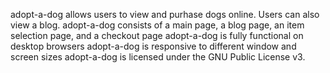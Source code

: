 adopt-a-dog allows users to view and purhase dogs online. Users can also view a blog.
adopt-a-dog consists of a main page, a blog page, an item selection page, and a checkout page
adopt-a-dog is fully functional on desktop browsers
adopt-a-dog is responsive to different window and screen sizes
adopt-a-dog is licensed under the GNU Public License v3.
